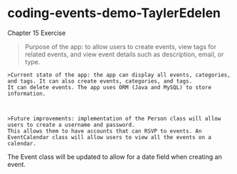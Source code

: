 # coding-events-demo-TaylerEdelen
Chapter 15 Exercise

  >Purpose of the app: to allow users to create events, view tags for related events, and view event details such as description, email, or type. 


	>Current state of the app: the app can display all events, categories, and tags. It can also create events, categories, and tags. 
	It can delete events. The app uses ORM (Java and MySQL) to store information. 



	>Future improvements: implementation of the Person class will allow users to create a username and password. 
	This allows them to have accounts that can RSVP to events. An EventCalendar class will allow users to view all the events on a calendar. 
  The Event class will be updated to allow for a date field when creating an event. 
